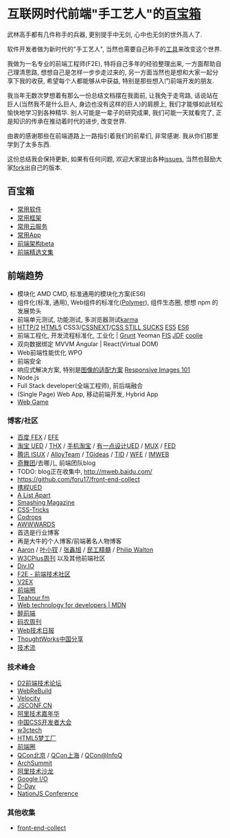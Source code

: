 # 互联网时代前端"手工艺人"的[百宝箱](http://baike.baidu.com/view/123101.htm)
武林高手都有几件称手的兵器, 更别提手中无剑, 心中也无剑的世外高人了.

软件开发者做为新时代的"手工艺人", 当然也需要自己称手的[工具](http://liqi.io/)来改变这个世界.

我做为一名专业的前端工程师(F2E), 特将自己多年的经验整理出来, 一方面帮助自己理清思路, 想想自己是怎样一步步走过来的, 另一方面当然也是想和大家一起分享下我的收获, 希望每个人都能够从中获益, 特别是那些想入门前端开发的朋友.

我当年无数次梦想着有那么一份总结文档摆在我面前, 让我免于走弯路, 话说站在巨人(当然我不是什么巨人, 身边也没有这样的巨人)的肩膀上, 我们才能够如此轻松愉快地学习到各种精华. 别人可能是一辈子的研究成果, 我们可能一天就看完了, 正是知识的传承在推动着时代的进步, 改变世界.

由衷的感谢那些在前端道路上一路指引着我们的前辈们, 非常感谢. 我从你们那里学到了太多东西.

这份总结我会保持更新, 如果有任何问题, 欢迎大家提出各种[issues](https://github.com/f2e-journey/software/issues/new), 当然也鼓励大家[fork](https://github.com/f2e-journey/software#fork-destination-box)出自己的版本.

## 百宝箱
* [常用软件](https://github.com/f2e-journey/software/blob/master/software.md)
* [常用框架](https://github.com/f2e-journey/software/blob/master/lib.md)
* [常用云服务](https://github.com/f2e-journey/software/blob/master/cloud.md)
* [常用App](https://github.com/f2e-journey/software/blob/master/app.md)
* [前端架构beta](https://github.com/f2e-journey/software/blob/master/architecture.md)
* [前端精选文集](https://github.com/f2e-journey/software/blob/master/article.md)

## 前端趋势
* 模块化 AMD CMD, 标准通用的模块化方案(ES6)
* 组件化(标准, 通用), Web组件的标准化([Polymer](https://www.polymer-project.org/)), 组件生态圈, 想想 npm 的发展势头
* 前端单元测试, 功能测试, 多浏览器测试[karma](https://github.com/karma-runner/karma)
* [HTTP/2](https://http2.akamai.com/) [HTML5](https://rawgit.com/paulrouget/html5dashboard/master/demo.html) CSS3/[CSSNEXT](http://cssnext.io/)/[CSS STILL SUCKS](http://huangxuan.me/css-sucks-2015) [ES5](http://kangax.github.io/compat-table/es5) [ES6](http://babeljs.io/docs/learn-es2015/)
* 前端工程化, 开发流程标准化, 工业化 | [Grunt](http://ashleynolan.co.uk/blog/frontend-tooling-survey-2015-results) Yeoman [FIS](http://fis.baidu.com) [JDF](https://github.com/putaoshu/jdf) [coolie](http://coolie.ydr.me/)
* 双向数据绑定 MVVM Angular | React(Virtual DOM)
* Web前端性能优化 WPO
* 前端安全
* 响应式解决方案, 特别是[图像的适配方案](http://responsiveimages.org/) [Responsive Images 101](http://blog.cloudfour.com/responsive-images-101-definitions/)
* Node.js
* Full Stack developer(全端工程师), 前后端融合
* (Single Page) Web App, 移动前端开发, Hybrid App
* [Web Game](https://developer.mozilla.org/en-US/docs/Games)

### 博客/社区
* [百度 FEX](http://fex.baidu.com/) / [EFE](http://efe.baidu.com/)
* [淘宝 UED](http://ued.taobao.org/blog/category/bowen/frontend/) / [THX](http://thx.github.io/) / [手机淘宝](https://github.com/amfe/article) / [有一点设计UED](http://www.aliued.cn/category/3%E5%89%8D%E7%AB%AF%E5%BC%80%E5%8F%91) / [MUX](http://mux.alimama.com/posts/front-end) / [FED](http://taobaofed.org/)
* [腾讯 ISUX](http://isux.tencent.com/category/fd) / [AlloyTeam](http://www.alloyteam.com) / [TGideas](http://tgideas.qq.com/) / [TID](http://tid.tenpay.com/) / [WFE](http://qqfe.org/) / [IMWEB](http://imweb.io)
* [奇舞团](http://www.75team.com/weekly/)/去哪儿, 前端团队blog
* TODO: blog正在收集中, http://mweb.baidu.com/
* https://github.com/foru17/front-end-collect
* [携程UED](http://ued.ctrip.com/blog/)
* [A List Apart](http://alistapart.com/)
* [Smashing Magazine](http://www.smashingmagazine.com/)
* [CSS-Tricks](https://css-tricks.com/)
* [Codrops](http://tympanus.net/codrops/)
* [AWWWARDS](http://www.awwwards.com/)
* 首选是行业博客
* 再是大牛的个人博客/前端著名人物博客
* [Aaron](http://www.cnblogs.com/aaronjs/) / [叶小钗](http://www.cnblogs.com/yexiaochai/) / [张鑫旭](http://www.zhangxinxu.com) / [民工精髓](https://github.com/xufei/blog/tree/master/posts) / [Philip Walton](http://philipwalton.com/)
* [W3CPlus周刊](http://www.w3cplus.com/collective) 以及其他前端社区
* [Div.IO](http://div.io/#/welcome)
* [F2E - 前端技术社区](http://f2e.im/)
* [V2EX](http://v2ex.com)
* [前端圈](http://sentsin.com/daohang/)
* [Teahour.fm](http://teahour.fm/)
* [Web technology for developers | MDN](https://developer.mozilla.org/en-US/docs/Web)
* [醉前端](http://f2er.club/)
* [码农周刊](http://weekly.manong.io/issues/)
* [Web技术日报](http://web.memect.com/)
* [ThoughtWorks中国分享](http://insights.thoughtworkers.org/)
* [技术流](http://uridb.com/t/frontend)

### 技术峰会
* [D2前端技术论坛](http://www.d2forum.org/)
* [WebReBuild](http://webrebuild.org)
* [Velocity](http://velocity.oreilly.com.cn)
* [JSCONF.CN](http://jsconf.cn/)
* [阿里技术嘉年华](http://adc.taobao.com)
* [中国CSS开发者大会](http://css.w3ctech.com/)
* [w3ctech](http://www.w3ctech.com/event)
* [HTML5梦工厂](http://www.html5dw.com/)
* [前端圈](http://www.fequan.com/)
* [QCon北京](http://qconbeijing.com/) / [QCon上海](http://qconshanghai.com/) / [QCon@InfoQ](http://www.infoq.com/cn/qcon)
* [ArchSummit](http://www.archsummit.com/)
* [阿里技术沙龙](http://club.alibabatech.org)
* [Google I/O](https://events.google.com/io2015/)
* [D-Day](http://segmentfault.com/t/segmentfault-d-day/info)
* [NationJS Conference](http://nationjs.com/)

### 其他收集
* [front-end-collect](https://github.com/foru17/front-end-collect)

